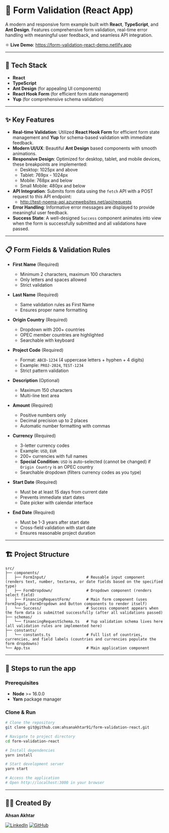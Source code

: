 # 📝 Form Validation (React App)

A modern and responsive form example built with **React**, **TypeScript**, and **Ant Design**. Features comprehensive form validation, real-time error handling with meaningful user feedback, and seamless API integration.

⚛️ **Live Demo**: https://form-validation-react-demo.netlify.app

---

## 🔧 Tech Stack
- **React**
- **TypeScript**
- **Ant Design** (for appealing UI components)
- **React Hook Form** (for efficient form state management)
- **Yup** (for comprehensive schema validation)

---

## ✨ Key Features

- **Real-time Validation**: Utilized **React Hook Form** for efficient form state management and **Yup** for schema-based validation with immediate feedback.
- **Modern UI/UX**: Beautiful **Ant Design** based components with smooth animations.
- **Responsive Design**: Optimized for desktop, tablet, and mobile devices, these breakpoints are implemented:
  - Desktop: 1025px and above
  - Tablet: 769px - 1024px
  - Mobile: 768px and below
  - Small Mobile: 480px and below
- **API Integration**: Submits form data using the `fetch` API with a POST request to this API endpoint:
   - http://test-noema-api.azurewebsites.net/api/requests
- **Error Handling**: Informative error messages are displayed to provide meaningful user feedback.
- **Success State**: A well-designed `Success` component animates into view when the form is successfully submitted and all validations have passed.

---

## 📋 Form Fields & Validation Rules

- **First Name** (Required)
  - Minimum 2 characters, maximum 100 characters
  - Only letters and spaces allowed
  - Strict validation

- **Last Name** (Required)
  - Same validation rules as First Name
  - Ensures proper name formatting

- **Origin Country** (Required)
  - Dropdown with 200+ countries
  - OPEC member countries are highlighted
  - Searchable with keyboard

- **Project Code** (Required)
  - Format: `ABCD-1234` (4 uppercase letters + hyphen + 4 digits)
  - Example: `PROJ-2024`, `TEST-1234`
  - Strict pattern validation

- **Description** (Optional)
  - Maximum 150 characters
  - Multi-line text area

- **Amount** (Required)
  - Positive numbers only
  - Decimal precision up to 2 places
  - Automatic number formatting with commas

- **Currency** (Required)
  - 3-letter currency codes
  - Example: `USD`, `EUR`
  - 200+ currencies with full names
  - **Special Condition:** `USD` is auto-selected (cannot be changed) if `Origin Country` is an OPEC country
  - Searchable dropdown (filters currency codes as you type)

- **Start Date** (Required)
  - Must be at least 15 days from current date
  - Prevents immediate start dates
  - Date picker with calendar interface

- **End Date** (Required)
  - Must be 1-3 years after start date
  - Cross-field validation with start date
  - Ensures reasonable project duration

---

## 🏗️ Project Structure

```
src/
├── components/
│   ├── FormInput/                  # Reusable input component (renders text, number, textarea, or date fields based on the specified type)
│   ├── FormDropdown/               # Dropdown component (renders select field)
│   ├── FinancingRequestForm/       # Main form component (uses FormInput, FormDropdown and Button components to render itself)
│   └── Success/                    # Success component appears when the form data is submitted successfully (after all validations passed)
├── schemas/
│   └── financingRequestSchema.ts   # Yup validation schema lives here (all validation rules are implemented here)
├── constants/
│   └── constants.ts                # Full list of countries, currencies, and field labels (countries and currencies populate the form dropdowns)
└── App.tsx                         # Main application component
```

---

## 🚀 Steps to run the app

### Prerequisites

- **Node** >= 16.0.0
- **Yarn** package manager

### Clone & Run

```bash
# Clone the repository
git clone git@github.com:ahsanakhtar91/form-validation-react.git

# Navigate to project directory
cd form-validation-react

# Install dependencies
yarn install

# Start development server
yarn start

# Access the application
# Open http://localhost:3000 in your browser
```

---

## 👨‍💻 Created By

**Ahsan Akhtar**

[![LinkedIn](https://img.shields.io/badge/LinkedIn-blue?logo=linkedin)](https://www.linkedin.com/in/m-ahsan-akhtar) [![GitHub](https://img.shields.io/badge/GitHub-black?logo=github)](https://github.com/ahsanakhtar91)